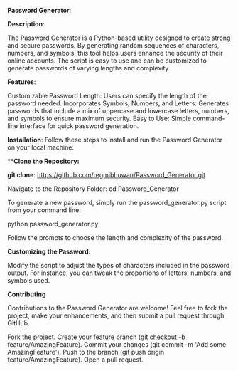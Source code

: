**Password Generator**:

****Description****:

The Password Generator is a Python-based utility designed to create strong and secure passwords. By generating random sequences of characters, numbers, and symbols, this tool helps users enhance the security of their online accounts. The script is easy to use and can be customized to generate passwords of varying lengths and complexity.

****Features****:

Customizable Password Length: Users can specify the length of the password needed.
Incorporates Symbols, Numbers, and Letters: Generates passwords that include a mix of uppercase and lowercase letters, numbers, and symbols to ensure maximum security.
Easy to Use: Simple command-line interface for quick password generation.

****Installation****:
Follow these steps to install and run the Password Generator on your local machine:

****Clone the Repository:**

**git clone**: https://github.com/regmibhuwan/Password_Generator.git

Navigate to the Repository Folder:
cd Password_Generator

To generate a new password, simply run the password_generator.py script from your command line:


python password_generator.py

Follow the prompts to choose the length and complexity of the password.

****Customizing the Password:****

Modify the script to adjust the types of characters included in the password output. For instance, you can tweak the proportions of letters, numbers, and symbols used.

****Contributing****

Contributions to the Password Generator are welcome! Feel free to fork the project, make your enhancements, and then submit a pull request through GitHub.

Fork the project.
Create your feature branch (git checkout -b feature/AmazingFeature).
Commit your changes (git commit -m 'Add some AmazingFeature').
Push to the branch (git push origin feature/AmazingFeature).
Open a pull request.
